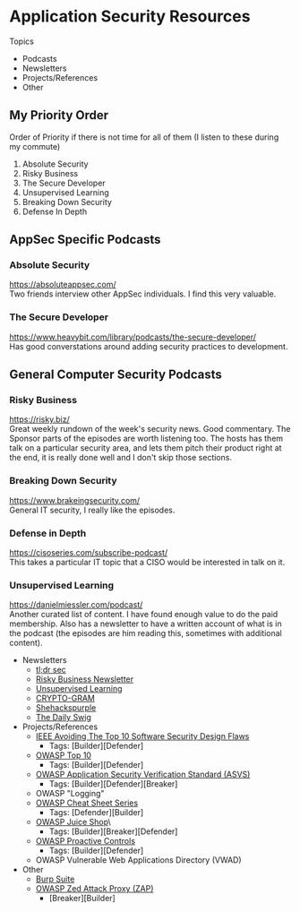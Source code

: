 # Application Security Resources

Topics

- Podcasts
- Newsletters
- Projects/References
- Other

## My Priority Order

Order of Priority if there is not time for all of them (I listen to these during my commute)
1. Absolute Security
2. Risky Business
3. The Secure Developer
4. Unsupervised Learning
5. Breaking Down Security
6. Defense In Depth

## AppSec Specific Podcasts

### Absolute Security
https://absoluteappsec.com/  
Two friends interview other AppSec individuals.  I find this very valuable.

### The Secure Developer

https://www.heavybit.com/library/podcasts/the-secure-developer/  
Has good converstations around adding security practices to development.

## General Computer Security Podcasts

### Risky Business
https://risky.biz/  
Great weekly rundown of the week's security news.  Good commentary.  The Sponsor parts of the episodes are worth listening too.  The hosts has them talk on a particular security area, and lets them pitch their product right at the end, it is really done well and I don't skip those sections.

### Breaking Down Security
https://www.brakeingsecurity.com/  
General IT security, I really like the episodes.

### Defense in Depth
https://cisoseries.com/subscribe-podcast/  
This takes a particular IT topic that a CISO would be interested in talk on it.
 
### Unsupervised Learning
https://danielmiessler.com/podcast/  
Another curated list of content.  I have found enough value to do the paid membership.  Also has a newsletter to have a written account of what is in the podcast (the episodes are him reading this, sometimes with additional content).
 
- Newsletters
  - [tl;dr sec](https://tldrsec.com/)
  - [Risky Business Newsletter](https://riskybiznews.substack.com/)
  - [Unsupervised Learning](https://danielmiessler.com/podcast/)
  - [CRYPTO-GRAM](https://www.schneier.com/crypto-gram/)
  - [Shehackspurple](https://shehackspurple.ca/blog/)
  - [The Daily Swig](https://portswigger.net/daily-swig)
- Projects/References
  - [IEEE Avoiding The Top 10 Software Security Design Flaws](https://cybersecurity.ieee.org/blog/2015/11/13/avoiding-the-top-10-security-flaws/)
    - Tags: [Builder][Defender]
  - [OWASP Top 10](https://owasp.org/www-project-top-ten/)
    - Tags: [Builder][Defender]
  - [OWASP Application Security Verification Standard (ASVS)](https://owasp.org/-www-project-application-security-verification-standard/)
    - Tags: [Builder][Defender][Breaker]
  - OWASP "Logging"
  - [OWASP Cheat Sheet Series](https://owasp.org/www-project-cheat-sheets/)
    - Tags: [Defender][Builder]
  - [OWASP Juice Shop](https://owasp.org/www-project-juice-shop/)\
    - Tags: [Builder][Breaker][Defender]
  - [OWASP Proactive Controls](https://owasp.org/www-project-proactive-controls/)
    - Tags: [Builder][Defender]
  - OWASP Vulnerable Web Applications Directory (VWAD)
- Other
  - [Burp Suite](https://portswigger.net/burp/releases/)
  - [OWASP Zed Attack Proxy (ZAP)](https://owasp.org/www-project-zap/)
    - [Breaker][Builder]
